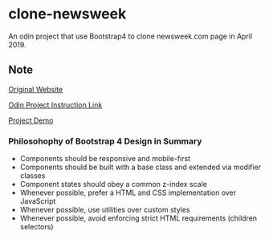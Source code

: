 # clone-newsweek

An odin project that use Bootstrap4 to clone newsweek.com page in April 2019.

## Note

[Original Website](https://www.newsweek.com/)

[Odin Project Instruction Link](https://www.theodinproject.com/courses/html5-and-css3/lessons/using-bootstrap)

[Project Demo](http://kelvin8773.github.io/clone-newsweek)

### Philosohophy of **Bootstrap 4** Design in Summary

- Components should be responsive and mobile-first
- Components should be built with a base class and extended via modifier classes
- Component states should obey a common z-index scale
- Whenever possible, prefer a HTML and CSS implementation over JavaScript
- Whenever possible, use utilities over custom styles
- Whenever possible, avoid enforcing strict HTML requirements (children selectors)
